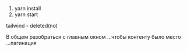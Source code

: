 1) yarn install
2) yarn start

tailwind - deleted(no)

В общем разобраться с главным окном ...чтобы контенту было место ...пагинация
